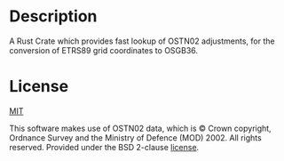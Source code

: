 # Description
A Rust Crate which provides fast lookup of OSTN02 adjustments, for the conversion of ETRS89 grid coordinates to OSGB36.

# License
[MIT](LICENSE)  

This software makes use of OSTN02 data, which is © Crown copyright, Ordnance Survey and the Ministry of Defence (MOD) 2002. All rights reserved. Provided under the BSD 2-clause [license](OSTN02_license.txt).
